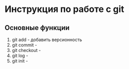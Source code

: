 # Инструкция по работе с git

## Основные функции

1. git add - добавить версионность
2. git commit - 
3. git checkout - 
4. git log - 
5. git init - 